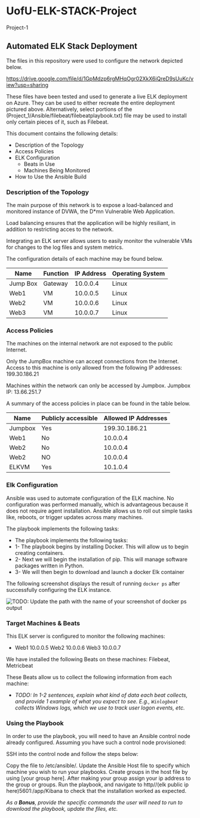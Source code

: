 # UofU-ELK-STACK-Project
Project-1 
## Automated ELK Stack Deployment

The files in this repository were used to configure the network depicted below.

https://drive.google.com/file/d/1GpMdzp6rgMHqOgr02XkX6iQreD9sUuKc/view?usp=sharing

These files have been tested and used to generate a live ELK deployment on Azure. They can be used to either recreate the entire deployment pictured above. Alternatively, select portions of the (Project_1/Ansible/filebeat/filebeatplaybook.txt) file may be used to install only certain pieces of it, such as Filebeat.

This document contains the following details:
- Description of the Topology
- Access Policies
- ELK Configuration
  - Beats in Use
  - Machines Being Monitored
- How to Use the Ansible Build 

### Description of the Topology

The main purpose of this network is to expose a load-balanced and monitored instance of DVWA, the D*mn Vulnerable Web Application.

Load balancing ensures that the application will be highly resiliant, in addition to restricting acces to the network.

Integrating an ELK server allows users to easily monitor the vulnerable VMs for changes to the log files and system metrics.

The configuration details of each machine may be found below.

| Name     | Function | IP Address | Operating System |
|----------|----------|------------|------------------|
| Jump Box | Gateway  | 10.0.0.4   | Linux            |
| Web1     |   VM     | 10.0.0.5   | Linux            |
| Web2     |   VM     | 10.0.0.6   | Linux            |
| Web3     |   VM     | 10.0.0.7   | Linux            |

### Access Policies

The machines on the internal network are not exposed to the public Internet. 

Only the JumpBox machine can accept connections from the Internet. Access to this machine is only allowed from the following IP addresses: 199.30.186.21

Machines within the network can only be accessed by Jumpbox.
Jumpbox IP: 13.66.251.7

A summary of the access policies in place can be found in the table below.

| Name    | Publicly accessible | Allowed IP Addresses |
|---------|---------------------|----------------------|
| Jumpbox | Yes                 | 199.30.186.21        |
| Web1    | No                  | 10.0.0.4             |
| Web2    | No                  | 10.0.0.4             |
| Web2    | NO                  | 10.0.0.4             |
| ELKVM   | Yes                 | 10.1.0.4             |

### Elk Configuration

Ansible was used to automate configuration of the ELK machine. No configuration was performed manually, which is advantageous because it does not require agent installation. Ansible allows us to roll out simple tasks like, reboots, or trigger updates across many machines.

The playbook implements the following tasks:
- The playbook implements the following tasks: 
- 1- The playbook begins by installing Docker. This will allow us to begin creating containers. 
- 2- Next we will begin the installation of pip. This will manage software packages written in Python. 
- 3- We will then begin to download and launch a docker Elk container


The following screenshot displays the result of running `docker ps` after successfully configuring the ELK instance.


![TODO: Update the path with the name of your screenshot of docker ps output](Images/docker_ps_output.png)


### Target Machines & Beats
This ELK server is configured to monitor the following machines:
- Web1 10.0.0.5
  Web2 10.0.0.6
  Web3 10.0.0.7
  
We have installed the following Beats on these machines:
Filebeat, Metricbeat

These Beats allow us to collect the following information from each machine:
- _TODO: In 1-2 sentences, explain what kind of data each beat collects, and provide 1 example of what you expect to see. E.g., `Winlogbeat` collects Windows logs, which we use to track user logon events, etc._

### Using the Playbook
In order to use the playbook, you will need to have an Ansible control node already configured. Assuming you have such a control node provisioned: 

SSH into the control node and follow the steps below:

Copy the file to /etc/ansible/.
Update the Ansible Host file to specify which machine you wish to run your playbooks. Create groups in the host file by using [your group here]. After making your group assign your ip address to the group or groups.
Run the playbook, and navigate to http//(elk public ip here)5601:/app/Kibana to check that the installation worked as expected.


_As a **Bonus**, provide the specific commands the user will need to run to download the playbook, update the files, etc._
